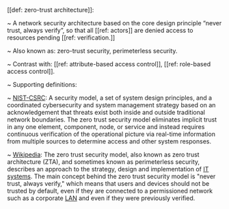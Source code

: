 [[def: zero-trust architecture]]:

~ A network security architecture based on the core design principle “never trust, always verify”, so that all [[ref: actors]] are denied access to resources pending [[ref: verification.]]

~ Also known as: zero-trust security, perimeterless security.

~ Contrast with: [[ref: attribute-based access control]], [[ref: role-based access control]].

~ Supporting definitions:

~ [NIST-CSRC](https://csrc.nist.gov/glossary/term/zero_trust_architecture): A security model, a set of system design principles, and a coordinated cybersecurity and system management strategy based on an acknowledgement that threats exist both inside and outside traditional network boundaries. The zero trust security model eliminates implicit trust in any one element, component, node, or service and instead requires continuous verification of the operational picture via real-time information from multiple sources to determine access and other system responses.

~ [Wikipedia](https://en.wikipedia.org/wiki/Zero_trust_security_model): The zero trust security model, also known as zero trust architecture (ZTA), and sometimes known as perimeterless security, describes an approach to the strategy, design and implementation of [IT systems](https://en.wikipedia.org/wiki/IT_system). The main concept behind the zero trust security model is "never trust, always verify," which means that users and devices should not be trusted by default, even if they are connected to a permissioned network such as a corporate [LAN](https://en.wikipedia.org/wiki/Local_area_network) and even if they were previously verified.

